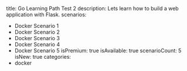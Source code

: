 title: Go Learning Path Test 2
description: Lets learn how to build a web application with Flask.
scenarios: 
  - Docker Scenario 1
  - Docker Scenario 2
  - Docker Scenario 3
  - Docker Scenario 4
  - Docker Scenario 5
isPremium: true
isAvailable: true
scenarioCount: 5
isNew: true
categories: 
  - docker
